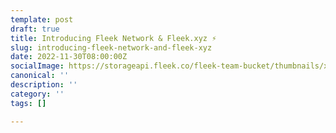 ```yaml
---
template: post
draft: true
title: Introducing Fleek Network & Fleek.xyz ⚡️
slug: introducing-fleek-network-and-fleek-xyz
date: 2022-11-30T08:00:00Z
socialImage: https://storageapi.fleek.co/fleek-team-bucket/thumbnails/xyz-ntwrk-release-image.png
canonical: ''
description: ''
category: ''
tags: []

---
```

